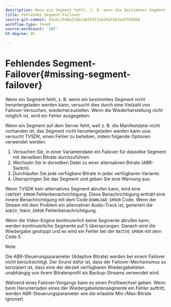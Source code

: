 ```yaml
---
description: Wenn ein Segment fehlt, z. B. wenn ein bestimmtes Segment nicht heruntergeladen werden kann, versucht dies durch eine Vielzahl von Failover-Versuchen, wiederherzustellen. Wenn die Wiederherstellung nicht möglich ist, wird ein Fehler ausgegeben.
title: Fehlendes Segment-Failover
source-git-commit: 02ebc3548a254b2a6554f1ab34afbb3ea5f09bb8
workflow-type: tm+mt
source-wordcount: '287'
ht-degree: 0%

---
```


# Fehlendes Segment-Failover{#missing-segment-failover}

Wenn ein Segment fehlt, z. B. wenn ein bestimmtes Segment nicht heruntergeladen werden kann, versucht dies durch eine Vielzahl von Failover-Versuchen, wiederherzustellen. Wenn die Wiederherstellung nicht möglich ist, wird ein Fehler ausgegeben.

Wenn ein Segment auf dem Server fehlt, weil z. B. die Manifestdatei nicht vorhanden ist, das Segment nicht heruntergeladen werden kann usw. versucht TVSDK, einen Fehler zu beheben, indem folgende Optionen verwendet werden:

1. Versuchen Sie, in einer Variantendatei ein Failover für dasselbe Segment mit derselben Bitrate durchzuführen.
1. Wechseln Sie in derselben Datei zu einer alternativen Bitrate (ABR-Switch).
1. Durchlaufen Sie jede verfügbare Bitrate in jeder verfügbaren Variante.
1. Überspringen Sie das Segment und geben Sie eine Warnung aus.

Wenn TVSDK kein alternatives Segment abrufen kann, wird eine `CONTENT_ERROR` Fehlerbenachrichtigung. Diese Benachrichtigung enthält eine innere Benachrichtigung mit dem Code `DOWNLOAD_ERROR` Code. Wenn der Stream mit dem Problem ein alternativer Audio-Track ist, generiert die `AUDIO_TRACK_ERROR` Fehlerbenachrichtigung.

Wenn die Video-Engine kontinuierlich keine Segmente abrufen kann, werden kontinuierliche Segmente auf 5 übersprungen. Danach wird die Wiedergabe gestoppt und es wird ein Fehler bei der `NATIVE_ERROR` mit dem Code 5.

>[!NOTE]
>
>Die ABR-Steuerungsparameter (Adaptive Bitrate) werden bei einem Failover nicht berücksichtigt. Der Grund dafür ist, dass der Failover-Mechanismus so konzipiert ist, dass eine der derzeit verfügbaren Wiedergabelisten unabhängig von ihrem Bitratenprofil als Backup-Streams verwendet wird.
>
>Während eines Failover-Vorgangs kann es einen Profilwechsel geben. Wenn beim Herunterladen eines der Wiedergabelistensegmente ein Fehler auftritt, werden ABR-Steuerungsparameter wie die erlaubte Min-/Max-Bitrate ignoriert.
